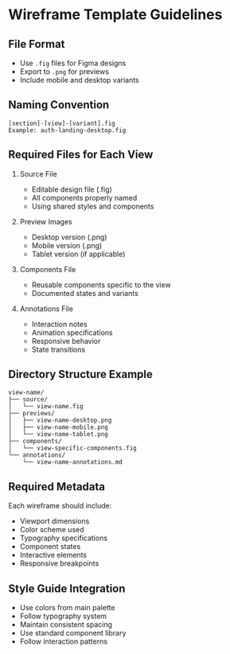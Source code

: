 # Wireframe Template Guidelines

## File Format
- Use `.fig` files for Figma designs
- Export to `.png` for previews
- Include mobile and desktop variants

## Naming Convention
```
[section]-[view]-[variant].fig
Example: auth-landing-desktop.fig
```

## Required Files for Each View
1. Source File
   - Editable design file (.fig)
   - All components properly named
   - Using shared styles and components

2. Preview Images
   - Desktop version (.png)
   - Mobile version (.png)
   - Tablet version (if applicable)

3. Components File
   - Reusable components specific to the view
   - Documented states and variants

4. Annotations File
   - Interaction notes
   - Animation specifications
   - Responsive behavior
   - State transitions

## Directory Structure Example
```
view-name/
├── source/
│   └── view-name.fig
├── previews/
│   ├── view-name-desktop.png
│   ├── view-name-mobile.png
│   └── view-name-tablet.png
├── components/
│   └── view-specific-components.fig
└── annotations/
    └── view-name-annotations.md
```

## Required Metadata
Each wireframe should include:
- Viewport dimensions
- Color scheme used
- Typography specifications
- Component states
- Interactive elements
- Responsive breakpoints

## Style Guide Integration
- Use colors from main palette
- Follow typography system
- Maintain consistent spacing
- Use standard component library
- Follow interaction patterns

